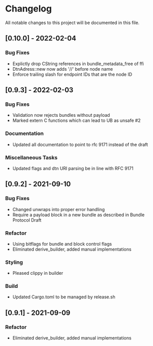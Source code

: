 # Changelog
All notable changes to this project will be documented in this file.

## [0.10.0] - 2022-02-04

### Bug Fixes

- Explictly drop CString references in bundle_metadata_free of ffi
- DtnAdress::new now adds '//' before node name
- Enforce trailing slash for endpoint IDs that are the node ID

## [0.9.3] - 2022-02-03

### Bug Fixes

- Validation now rejects bundles without payload
- Marked extern C functions which can lead to UB as unsafe #2

### Documentation

- Updated all documentation to point to rfc 9171 instead of the draft

### Miscellaneous Tasks

- Updated flags and dtn URI parsing be in line with RFC 9171

## [0.9.2] - 2021-09-10

### Bug Fixes

- Changed unwraps into proper error handling
- Require a payload block in a new bundle as described in Bundle Protocol Draft

### Refactor

- Using bitflags for bundle and block control flags
- Eliminated derive_builder, added manual implementations

### Styling

- Pleased clippy in builder

### Build

- Updated Cargo.toml to be managed by release.sh

## [0.9.1] - 2021-09-09

### Refactor

- Eliminated derive_builder, added manual implementations

<!-- generated by git-cliff -->
